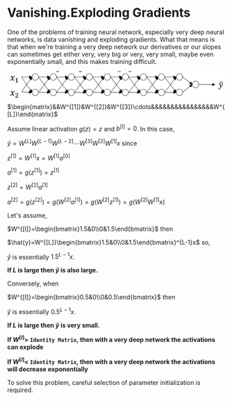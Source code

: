 # Vanishing.Exploding Gradients

One of the problems of training neural network, especially very deep neural networks, is data vanishing and exploding gradients. What that means is that when we're training a very deep network our derivatives or our slopes can sometimes get either very, very big or very, very small, maybe even exponentially small, and this makes training difficult.

![](images/034-vanishing-exploding-gradients-e169d92b.png)
  $\begin{matrix}&&W^{[1]}&W^{[2]}&W^{[3]}\cdots&&&&&&&&&&&&&&&&W^{[L]}\end{matrix}$

Assume linear activation $g(z)=z$ and $b^{[l]}=0$. In this case,

$\hat{y}=W^{[L]}W^{[L-1]}W^{[L-2]}\cdots W^{[3]}W^{[2]}W^{[1]}x$ since

$z^{[1]}=W^{[1]}x=W^{[1]}a^{[0]}$

$a^{[1]}=g(z^{[1]})=z^{[1]}$

$z^{[2]}=W^{[2]}a^{[1]}$

$a^{[2]}=g(z^{[2]})=g(W^{[2]}a^{[1]})=g(W^{[2]}z^{[1]})=g(W^{[2]}W^{[1]}x)$

Let's assume,

$W^{[l]}=\begin{bmatrix}1.5&0\\0&1.5\end{bmatrix}$ then

$\hat{y}=W^{[L]}\begin{bmatrix}1.5&0\\0&1.5\end{bmatrix}^{L-1}x$ so,

$\hat{y}$ is essentially $1.5^{L-1}x$.

**If $L$ is large then $\hat{y}$ is also large.**

Conversely, when

$W^{[l]}=\begin{bmatrix}0.5&0\\0&0.5\end{bmatrix}$ then

$\hat{y}$ is essentially $0.5^{L-1}x$.

**If $L$ is large then $\hat{y}$ is very small.**

**If $W^{[l]}>$ `Identity Matrix`, then with a very deep network the activations can explode**

**If $W^{[l]}<$ `Identity Matrix`, then with a very deep network the activations will decrease exponentially**

To solve this problem, careful selection of parameter initialization is required.
